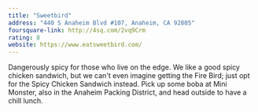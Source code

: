 ```yaml
---
title: "Sweetbird"
address: "440 S Anaheim Blvd #107, Anaheim, CA 92805"
foursquare-link: http://4sq.com/2vq9Crm
rating: 8
website: https://www.eatsweetbird.com/
---
```


Dangerously spicy for those who live on the edge. We like a good spicy chicken sandwich, but we can't even imagine
getting the Fire Bird; just opt for the Spicy Chicken Sandwich instead. Pick up some boba at Mini Monster, also in the
Anaheim Packing District, and head outside to have a chill lunch.

